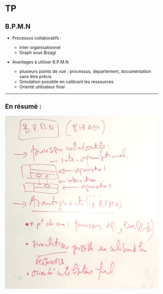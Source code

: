 # TP 

## B.P.M.N

* Processus collaboratifs :
    * Inter organisationnel
    * Graph sous Bizagi

* Avantages à utiliser B.P.M.N
    * plusieurs points de vue : processus, departement, documentation sans être précis
    * Simulation possible en calibrant les ressources
    * Orienté utilisateur final

***
## En résumé :

![resumeIMG](./r.png)